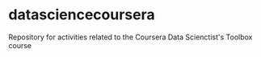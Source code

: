 # datasciencecoursera
Repository for activities related to the Coursera Data Scienctist's Toolbox course

